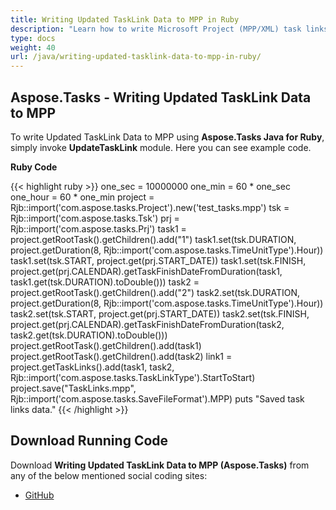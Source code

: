 ```yaml
---
title: Writing Updated TaskLink Data to MPP in Ruby
description: "Learn how to write Microsoft Project (MPP/XML) task links using Aspose.Tasks Java for Ruby."
type: docs
weight: 40
url: /java/writing-updated-tasklink-data-to-mpp-in-ruby/
---
```


## **Aspose.Tasks - Writing Updated TaskLink Data to MPP**
To write Updated TaskLink Data to MPP using **Aspose.Tasks Java for Ruby**, simply invoke **UpdateTaskLink** module. Here you can see example code.

**Ruby Code**

{{< highlight ruby >}}
one_sec = 10000000
one_min = 60 * one_sec
one_hour = 60 * one_min
project = Rjb::import('com.aspose.tasks.Project').new('test_tasks.mpp')
tsk = Rjb::import('com.aspose.tasks.Tsk')
prj = Rjb::import('com.aspose.tasks.Prj')
task1 = project.getRootTask().getChildren().add("1")
task1.set(tsk.DURATION, project.getDuration(8, Rjb::import('com.aspose.tasks.TimeUnitType').Hour))
task1.set(tsk.START, project.get(prj.START_DATE))
task1.set(tsk.FINISH, project.get(prj.CALENDAR).getTaskFinishDateFromDuration(task1, task1.get(tsk.DURATION).toDouble()))
task2 = project.getRootTask().getChildren().add("2")
task2.set(tsk.DURATION, project.getDuration(8, Rjb::import('com.aspose.tasks.TimeUnitType').Hour))
task2.set(tsk.START, project.get(prj.START_DATE))
task2.set(tsk.FINISH, project.get(prj.CALENDAR).getTaskFinishDateFromDuration(task2, task2.get(tsk.DURATION).toDouble()))
project.getRootTask().getChildren().add(task1)
project.getRootTask().getChildren().add(task2)
link1 = project.getTaskLinks().add(task1, task2, Rjb::import('com.aspose.tasks.TaskLinkType').StartToStart)
project.save("TaskLinks.mpp", Rjb::import('com.aspose.tasks.SaveFileFormat').MPP)
puts "Saved task links data."
{{< /highlight >}}

## **Download Running Code**
Download **Writing Updated TaskLink Data to MPP (Aspose.Tasks)** from any of the below mentioned social coding sites:

- [GitHub](https://github.com/aspose-tasks/Aspose.Tasks-for-Java/blob/master/Plugins/Aspose_Tasks_Java_for_Ruby/lib/asposetasksjava/TaskLinks/updatetasklink.rb)
